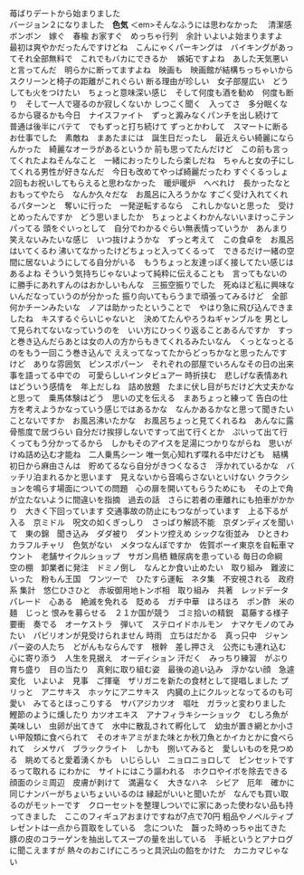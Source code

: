 <html>
<head>
<p>  <p>
<h><h>
<p>苺ばりデートから始まりました　<br>バージョン２になりました　<strong>色気</strong> ＜em>そんなふうには思わなかった</em>　
清潔感　ボンボン　嫁ぐ　春楡 お家すぐ　めっちゃ行列　余計     
いよいよ始まりますよ　最初は爽やかだったんですけどね　こんにゃくパーキングは　バイキングがあってそれ全部無料で　これでもバカにできるか　
嫉妬ですよね　あした天気悪いと言ってんだ　明らかに断ってますよね　映画も　映画館が結構ちっちゃいから　スクリーンと椅子の距離がこれぐらい
断る理由が珍しい　女子部屋広い　どうしても火をつけたい　ちょっと意味深い感じ　そして何度も酒を勧め　何度も断り　そして一人で寝るのか寂しくないか
しつこく聞く　入ってさ　多分眠くなるから寝るかも今日　ナイスファイト　ずっと澱みなくパンチを出し続けて　普通は後半にバテて　でもずっと打ち続けて
ずっとかわして　スマートに断る　お仕事でした　素敵ね　まあたまには　誕生日だったし　最近えらい綺麗にならんかった　綺麗なオーラがあるというか
前も思ってたんだけど　この前も言ってくれたよねそんなこと　一緒におったりしたら楽しだね　ちゃんと女の子にしてくれる男性が好きなんだ　今日も改めてやっぱ綺麗だったわ
すぐくるっしょ　2回もお祝いしてもらえると思わなかった　暖炉暖炉　へべれけ　長かったなとおもってやたら　なんか久々だな　お風呂に入ろうかな
すごく受け入れてくれるパターンと　奪いに行った　一発逆転するなら　これしかないと思った　受けとめったんですか　どう思いましたか　ちょっとよくわかんないいまけっこテンパってる
頭をぐいっとして　自分でわかるぐらい無表情っていうか　あんまり笑えないみたいな感じ　いつ抜けようかな　ずっと考えて　この食卓を　お風呂はいてくるわ
沸いてなかったけどちょっと入ってくるって　できるだけ一緒の空間に居ないようにしてる自分がいる　もうちょっと友達っぽく接してたい感じはあるよね
そういう気持ちじゃないよって純粋に伝えることも　言ってもないのに勝手にあれすんのはおかしいもんな　三振空振りでした　死ぬほど私に興味ないんだなっていうのが分かった
振り向いてもらうまで頑張ってみるけど　全部何かチーンみたいな　ノアは助かったということで　やはり急に飛び込んできましたね　キスするぐらいじゃないと　決めてたんやろうねギャンブルを
男として見られてないなっていうのを　いい方にひっくり返ることあるんですか　すっと巻き込んだらあとは女の人の方からもきてくれるみたいなん　くっとなっとるのをもう一回こう巻き込んで
ええってなってたからどっちかなと思ったんですけど　ありな雰囲気　ピンスポパーン　それぞれの部屋でいろんなその日の出来事を語ってる中での　可愛らしいインタビュアー
時折挟む　悲しげな表情あれはどういう感情を　年上だしね　詰め放題　たまに伏し目がちだけど大丈夫かなと思って　乗馬体験はどう　思いの丈を伝える　まあちょっと練って
告白の仕方を考えようかなっていう感じではあるかな　なんかあるかなと思って聞きたいことないですか　お風呂沸いたかな　お風呂ちょっと見てくれるね　あんなに露骨態度で居づらい
自分だけ挨拶しないですって出て行くとか　ぷいって出て行くってもう分かってるから　しかもそのアイスを足湯につかりながらね　思いがけぬ詰め込む才能ね　二人乗馬シーン
唯一気心知れず喋れる中だけども　結構初日から麻由さんは　貯めてるなら自分がきつくなるさ　浮かれているかな　バッチリ泊まれるかと思います　見えないから音鳴らさないといけない
クラクションを鳴らす場面についての問題　心の扉を開いてもらうためにも　その上で角が立たないように間違いを指摘　過去の話　さらに若者の車離れにも拍車がかかり　大きく下回っています
交通事故の防止にもつながっています　上る下るが入る　京ミドル　呪文の如くぎっしり　さっぱり解読不能　京ダンディズを聞いて　東の錦　聞き込み　ダダ被り　ダントツ控えめ
シックな街並み　ひときわ　カラフルチャリ　色気がない　メタつなんぼですか　佐賀ボーイ東京を自転車マウント　老舗サイクルショップ　サガン鳥栖 糖尿病を患っている
毎日の命綱　空の棚　卸業者に発注　ドミノ倒し　なんとか食い止めたい　取り組み　難波にいった　粉もん王国　ワンツーで　ひたすら運転　ネタ集　不安視される　政府系
集計　悠仁ひさひと　赤坂御用地トンボ相　取り組み　共著　レッドデータ　パレード　心ある　絶滅を免れる　貶める　ガチ中華　ほろほろ　ポン酢　米の麺　じっと
恨みを募らせる　２１か国が競う　ゴミ拾いの精鋭　葛藤する様子　要衝　奏でる　オーケストラ　弾いて　ステロイドホルモン　ナマケモノのてみたい　パビリオンが見受けられません
時雨　立ちはだかる　真っ只中　ジャンパー姿の人たち　どがんもならんです　根幹　差し押さえ　公売にも連れ込む　心に寄り添う　人生を見据え　オーディション
汗だく　みっちり練習　がぶり　育ち盛り　目の当たり　真剣に取り組む姿　最後の追い込み　浮かない顔　急遽変化　いよいよ　見事　ご揮毫　ザリガニを新たの食材として提唱しました
プリっと　アニサキス　ホッケにアニサキス　内臓の上にクルッとなってるのも可愛い　みてるとほっこりする　サバアジカツオ　嘔吐　ガラッと変わりました　鰹節のように燻したり
カツオエキス　アナフィラキシーショック　むしろ魚が美味しい　虫卵が出てきて　水中に散乱されて孵化して　幼虫が置き網とか小さい甲殻類に食べられて　そのオキアミがまた味とか秋刀魚とかイカとかに食べられて　シメサバ　ブラックライト　しかも　捌いてみると　愛しいものを見つめる　眺めてると愛着湧くかも　いじらしい　ニョロニョロして　ピンセットでするって取れる
にわかに　サイトにはこう謳われる　ホクロやイボを除去できる　顔面のシミ周辺　皮膚が剥けて　満遍なく　大きなハネ　シビア　厄年　確かに同じナンバーがちょいちょいいるのは
縁起がいいと聞いたが　なんでも買い取るのがモットーです　クローセットを整理しついでに家にあった使わない品も持ってきました　ここのフィギュアおまけですねが7点で70円
粗品やノベルティプレゼントは一点から買取をしている　念についた　齧った時めっちゃ出てきた　豚の皮のコラーゲンを抽出してスープの量を出している　手紙というとアナログに聞こえますが
熱々のおこげにころっと具沢山の餡をかけた　カニカマじゃない　

</p>　
</head>
</html>
